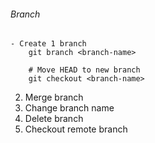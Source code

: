 ###### Branch
	- Create 1 branch	
		git branch <branch-name>

		# Move HEAD to new branch
		git checkout <branch-name>
2. Merge branch
3. Change branch name
4. Delete branch
5. Checkout remote branch